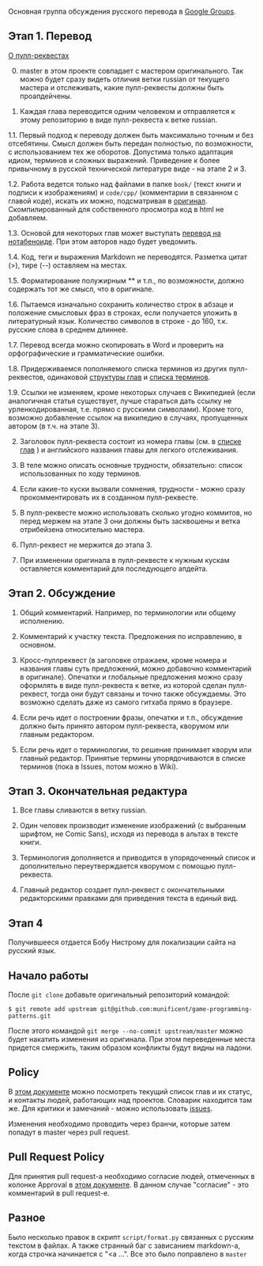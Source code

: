 Основная группа обсуждения русского перевода в
[Google Groups](http://groups.google.com/forum/#!topic/game-programming-patterns-translations/OxL0CL3QFTA).

## Этап 1. Перевод

[О пулл-реквестах](https://help.github.com/articles/using-pull-requests)

0. master в этом проекте совпадает с мастером оригинального. Так можно будет сразу видеть отличия ветки
russian от текущего мастера и отслеживать, какие пулл-реквесты должны быть проапдейчены.

1. Каждая глава переводится одним человеком и отправляется к этому репозиторию в виде пулл-реквеста к ветке russian.

1.1. Первый подход к переводу должен быть максимально точным и без отсебятины. Смысл должен быть передан полностью,
по возможности, с использованием тех же оборотов. Допустима только адаптация идиом, терминов и сложных выражений.
Приведение к более привычному в русской технической литературе виде - на этапе 2 и 3.

1.2. Работа ведется только над файлами в папке `book/` (текст книги и подписи к изображениям) и `code/cpp/`
(комментарии в связанном с главой коде), искать их можно, подсматривая
в [оригинал](http://gameprogrammingpatterns.com/). Скомпилированный для собственного просмотра код в html не добавляем.

1.3. Основой для некоторых глав может выступать [перевод на нотабеноиде](http://notabenoid.com/book/51192).
При этом авторов надо будет уведомить.

1.4. Код, теги и выражения Markdown не переводятся. Разметка цитат (>), тире (--) оставляем на местах.

1.5. Форматирование полужирным ** и т.п., по возможности, должно содержать тот же смысл, что в оригинале.

1.6. Пытаемся изначально сохранить количество строк в абзаце и положение смысловых фраз в строках, если получается
уложить в литературный язык. Количество символов в строке - до 160, т.к. русские слова в среднем длиннее.

1.7. Перевод всегда можно скопировать в Word и проверить на орфографические и грамматические ошибки.

1.8. Придерживаемся пополняемого списка терминов из других пулл-реквестов, одинаковой
[структуры глав](https://github.com/taksebeperevod/game-programming-patterns/issues/5)
и [списка терминов](https://github.com/taksebeperevod/game-programming-patterns/issues/4).

1.9. Ссылки не изменяем, кроме некоторых случаев с Википедией (если аналогичная статья существует, лучше
стараться дать ссылку не урленкодированная, т.е. прямо с русскими символами). Кроме того,
возможно добавление ссылок на википедию в случаях, пропущенных автором (в т.ч. на этапе 3).

2. Заголовок пулл-реквеста состоит из номера главы (см. в
[списке глав](https://github.com/taksebeperevod/game-programming-patterns/issues/6) ) и английского
названия главы для легкого отслеживания.

3. В теле можно описать основные трудности, обязательно: список использованных по ходу терминов.

4. Если какие-то куски вызвали сомнения, трудности - можно сразу прокомментировать их в созданном пулл-реквесте.

5. В пулл-реквесте можно использовать сколько угодно коммитов, но перед мержем на этапе 3 они должны быть засквошены
и ветка отрибейзена относительно мастера.

6. Пулл-реквест не мержится до этапа 3.

5. При изменении оригинала в пулл-реквесте к нужным кускам оставляется комментарий для последующего апдейта.

## Этап 2. Обсуждение

1. Общий комментарий. Например, по терминологии или общему исполнению.

2. Комментарий к участку текста. Предложения по исправлению, в основном.

3. Кросс-пуллреквест (в заголовке отражаем, кроме номера и названия главы суть предложений, можно добавочно
комментарий в оригинале). Опечатки и глобальные предложения можно сразу оформлять в виде пулл-реквеста к ветке,
из которой сделан пулл-реквест, тогда они будут связаны и точно также обсуждаемы. Это возможно сделать даже
из самого гитхаба прямо в браузере.

4. Если речь идет о построении фразы, опечатки и т.п., обсуждение должно быть принято автором пулл-реквеста, кворумом
или главным редактором.

5. Если речь идет о терминологии, то решение принимает кворум или главный редактор. Принятые термины упорядочиваются
в списке терминов (пока в Issues, потом можно в Wiki).

## Этап 3. Окончательная редактура

1. Все главы сливаются в ветку russian.

2. Один человек производит изменение изображений (с выбранным шрифтом, не Comic Sans), исходя из перевода в альтах
в тексте книги.

3. Терминология дополняется и приводится в упорядоченный список и дополнительно переутверждается кворумом с помощью пулл-реквеста.

4. Главный редактор создает пулл-реквест с окончательными редакторскими правками для приведения текста в единый вид.

## Этап 4

Получившееся отдается Бобу Нистрому для локализации сайта на русский язык.

## Начало работы

После `git clone` добавьте оригинальный репозиторий командой:

    $ git remote add upstream git@github.com:munificent/game-programming-patterns.git

После этого командой `git merge --no-commit upstream/master` можно будет накатить изменения из оригинала. При этом переведенные места придется смержить, таким образом конфликты будут видны на ладони.

## Policy

В  [этом документе](https://docs.google.com/spreadsheets/d/1SqVZ-lTmtaQByOD17ZrEGPhBuTIM-IUfAtIcBE-D8d0) можно посмотреть текущий список глав и их статус, и контакты людей, работающих над проектов.
Словарик находится там же. Для критики и замечаний - можно использовать [issues](https://github.com/ol-loginov/game-programming-patterns/issues).

Изменения необходимо проводить через бранчи, которые затем попадут в master через pull request.

## Pull Request Policy

Для принятия pull request-a необходимо согласие людей, отмеченных в колонке Approval в [этом документе](https://docs.google.com/spreadsheets/d/1SqVZ-lTmtaQByOD17ZrEGPhBuTIM-IUfAtIcBE-D8d0).
В данном случае "согласие" - это комментарий в pull request-е.

## Разное

Было несколько правок в скрипт `script/format.py` связанных с русским текстом в файлах. А также странный баг с зависанием markdown-а, когда строчка начинается с "<a ...". Все это было поправлено в `master`
